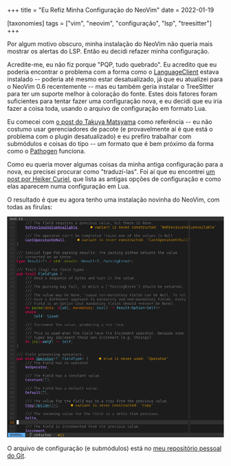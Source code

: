 +++
title = "Eu Refiz Minha Configuração do NeoVim"
date = 2022-01-19

[taxonomies]
tags = ["vim", "neovim", "configuração", "lsp", "treesitter"]
+++

Por algum motivo obscuro, minha instalação do NeoVim não queria mais mostrar os
alertas do LSP. Então eu decidi refazer minha configuração.

<!-- more -->

Acredite-me, eu não fiz porque "PQP, tudo quebrado". Eu acredito que eu poderia
encontrar o problema com a forma como o
[LanguageClient](https://github.com/autozimu/LanguageClient-neovim) estava
instalado -- poderia até mesmo estar desatualizado, já que eu atualizei para o
NeoVim 0.6 recentemente -- mas eu também geria instalar o TreeSitter para ter
um suporte melhor à coloração do fonte. Estes dois fatores foram suficientes
para tentar fazer uma configuração nova, e eu decidi que eu iria fazer a coisa
toda, usando o arquivo de configuração em formato Lua.

Eu comecei com [o post do Takuya
Matsyama](https://blog.inkdrop.app/how-to-set-up-neovim-0-5-modern-plugins-lsp-treesitter-etc-542c3d9c9887)
como referência -- eu não costumo usar gerenciadores de pacote (e provavelmente
aí é que está o problema com o plugin desatualizado) e eu prefiro trabalhar com
submódulos e coisas do tipo -- um formato que é bem próximo da forma como o
[Pathogen](https://github.com/tpope/vim-pathogen) funciona.

Como eu queria mover algumas coisas da minha antiga configuração para a nova,
eu precisei procurar como "traduzí-las". Foi aí que eu encontrei [um post por
Heiker Curiel](https://vonheikemen.github.io/devlog/tools/configuring-neovim-using-lua/),
que lista as antigas opções de configuração e como elas aparecem numa
configuração em Lua.

O resultado é que eu agora tenho uma instalação novinha do NeoVim, com todas as
firulas:

![](vim6.png "Sim, eu gosto de escrever longas descrições para as funções")

O arquivo de configuração (e submódulos) está no [meu repositório pessoal do
Git](https://git.juliobiason.me/dotfiles.git/tree/nvim).

<!-- 
vim:spelllang=pt:
-->
